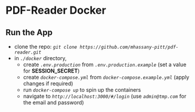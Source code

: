 # PDF-Reader Docker

## Run the App

- clone the repo: _`git clone https://github.com/mhassany-pitt/pdf-reader.git`_
- in _`./docker`_ directory, 
  - create _`.env.production`_  from _`.env.production.example`_ (set a value for __SESSION_SECRET__)
  - create _`docker-compose.yml`_ from _`docker-compose.example.yml`_ (apply changes if required)
  - run _`docker-compose up`_ to spin up the containers
  - navigate to _`http://localhost:3000/#/login`_ (use _`admin@tmp.com`_ for the email and password)
